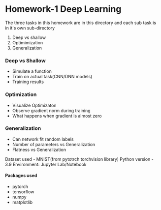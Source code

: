 # Homework-1 Deep Learning

The three tasks in this homework are in this directory and each sub task is in it's own sub-directory

1. Deep vs shallow
2. Optimimization
3. Generalization

### Deep vs Shallow

- Simulate a function
- Train on actual task(CNN/DNN models)
- Training results

### Optimization

- Visualize Optimizaton
- Observe gradient norm during training
- What happens when gradient is almost zero

### Generalization

- Can network fit random labels
- Number of parameters vs Generalization
- Flatness vs Generalization


Dataset used - MNIST(from pytotrch torchvision library)
Python version - 3.9
Environment: Jupyter Lab/Notebook

#### Packages used

- pytorch
- tensorflow
- numpy
- matplotlib
